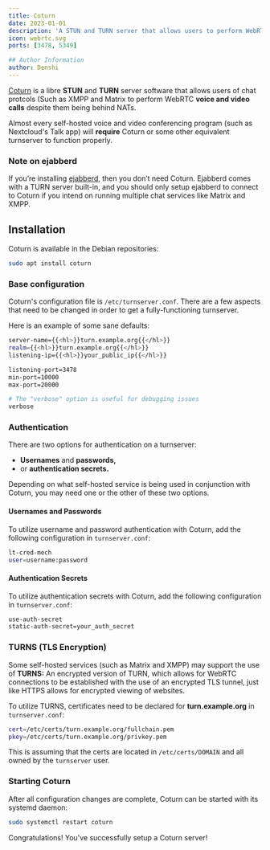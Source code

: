```yaml
---
title: Coturn
date: 2023-01-01
description: 'A STUN and TURN server that allows users to perform WebRTC calls while being behind NATs.'
icon: webrtc.svg
ports: [3478, 5349]

## Author Information
author: Denshi
---
```


[Coturn](https://github.com/coturn/coturn) is a libre **STUN** and **TURN** server software that allows users of chat protcols (Such as XMPP and Matrix to perform WebRTC **voice and video calls** despite them being behind NATs.

Almost every self-hosted voice and video conferencing program (such as Nextcloud's Talk app) will **require** Coturn or some other equivalent turnserver to function properly.

### Note on ejabberd

If you’re installing [ejabberd](/server/ejabberd), then you don’t need Coturn. Ejabberd comes with a TURN server built-in, and you should only setup ejabberd to connect to Coturn if you intend on running multiple chat services like Matrix and XMPP.

## Installation
Coturn is available in the Debian repositories:

```sh
sudo apt install coturn
```

### Base configuration
Coturn's configuration file is `/etc/turnserver.conf`. There are a few aspects that need to be changed in order to get a fully-functioning turnserver.

Here is an example of some sane defaults:

```sh
server-name={{<hl>}}turn.example.org{{</hl>}}
realm={{<hl>}}turn.example.org{{</hl>}}
listening-ip={{<hl>}}your_public_ip{{</hl>}}

listening-port=3478
min-port=10000
max-port=20000

# The "verbose" option is useful for debugging issues
verbose
```

### Authentication
There are two options for authentication on a turnserver:

* **Usernames** and **passwords,**
* or **authentication secrets.**

Depending on what self-hosted service is being used in conjunction with Coturn, you may need one or the other of these two options.

#### Usernames and Passwords

To utilize username and password authentication with Coturn, add the following configuration in `turnserver.conf`:

```sh
lt-cred-mech
user=username:password
```

#### Authentication Secrets

To utilize authentication secrets with Coturn, add the following configuration in `turnserver.conf`:

```sh
use-auth-secret
static-auth-secret=your_auth_secret
```

### TURNS (TLS Encryption)
Some self-hosted services (such as Matrix and XMPP) may support the use of **TURNS:** An encrypted version of TURN, which allows for WebRTC connections to be established with the use of an encrypted TLS tunnel, just like HTTPS allows for encrypted viewing of websites.

To utilize TURNS, certificates need to be declared for **turn.example.org** in `turnserver.conf`:

```sh
cert=/etc/certs/turn.example.org/fullchain.pem
pkey=/etc/certs/turn.example.org/privkey.pem
```

This is assuming that the certs are located in `/etc/certs/DOMAIN` and all owned by the `turnserver` user.
### Starting Coturn
After all configuration changes are complete, Coturn can be started with its systemd daemon:

```sh
sudo systemctl restart coturn
```

Congratulations! You've successfully setup a Coturn server!

